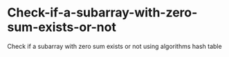 # Check-if-a-subarray-with-zero-sum-exists-or-not
Check if a subarray with zero sum exists or not using algorithms hash table
